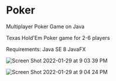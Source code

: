 # Poker
Multiplayer Poker Game on Java


Texas Hold'Em Poker game for 2-6 players



Requirements:
Java SE 8
JavaFX


![Screen Shot 2022-01-29 at 9 03 39 PM](https://user-images.githubusercontent.com/92064997/151683918-6476bf75-4959-410d-9457-f4a28c279c5a.png)

![Screen Shot 2022-01-29 at 9 04 24 PM](https://user-images.githubusercontent.com/92064997/151683905-d1586345-2d7a-49ee-a8f3-b1ed654c9a80.png)
